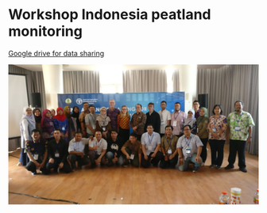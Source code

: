 # Workshop Indonesia peatland monitoring
[Google drive for data sharing](https://drive.google.com/open?id=1PJRpjJZjydHZIUyi0rF5SnrWiXbtLQf9)


![group pic](/docs/imgs/group_pic.jpg)
